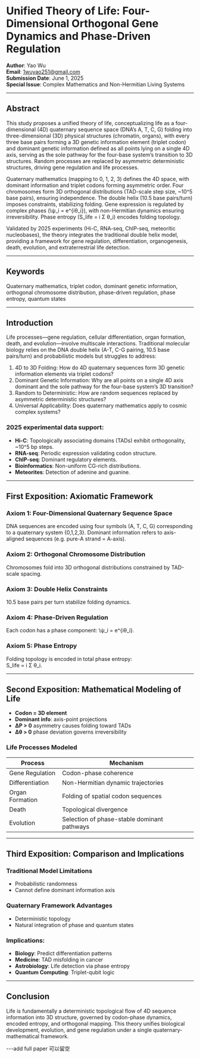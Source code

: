 # Unified Theory of Life: Four-Dimensional Orthogonal Gene Dynamics and Phase-Driven Regulation

**Author**: Yao Wu  
**Email**: 1wuyao251@gmail.com  
**Submission Date**: June 1, 2025  
**Special Issue**: Complex Mathematics and Non-Hermitian Living Systems

---

## Abstract

This study proposes a unified theory of life, conceptualizing life as a four-dimensional (4D) quaternary sequence space (DNA’s A, T, C, G) folding into three-dimensional (3D) physical structures (chromatin, organs), with every three base pairs forming a 3D genetic information element (triplet codon) and dominant genetic information defined as all points lying on a single 4D axis, serving as the sole pathway for the four-base system’s transition to 3D structures. Random processes are replaced by asymmetric deterministic structures, driving gene regulation and life processes.

Quaternary mathematics (mapping to 0, 1, 2, 3) defines the 4D space, with dominant information and triplet codons forming asymmetric order. Four chromosomes form 3D orthogonal distributions (TAD-scale step size, ~10^5 base pairs), ensuring independence. The double helix (10.5 base pairs/turn) imposes constraints, stabilizing folding. Gene expression is regulated by complex phases (\ψ_i = e^{iθ_i}), with non-Hermitian dynamics ensuring irreversibility. Phase entropy (S_life = i Σ θ_i) encodes folding topology.

Validated by 2025 experiments (Hi-C, RNA-seq, ChIP-seq, meteoritic nucleobases), the theory integrates the traditional double helix model, providing a framework for gene regulation, differentiation, organogenesis, death, evolution, and extraterrestrial life detection.

---

## Keywords

Quaternary mathematics, triplet codon, dominant genetic information, orthogonal chromosome distribution, phase-driven regulation, phase entropy, quantum states

---

## Introduction

Life processes—gene regulation, cellular differentiation, organ formation, death, and evolution—involve multiscale interactions. Traditional molecular biology relies on the DNA double helix (A-T, C-G pairing, 10.5 base pairs/turn) and probabilistic models but struggles to address:

1. 4D to 3D Folding: How do 4D quaternary sequences form 3D genetic information elements via triplet codons?
2. Dominant Genetic Information: Why are all points on a single 4D axis dominant and the sole pathway for the four-base system’s 3D transition?
3. Random to Deterministic: How are random sequences replaced by asymmetric deterministic structures?
4. Universal Applicability: Does quaternary mathematics apply to cosmic complex systems?

### 2025 experimental data support:
- **Hi-C**: Topologically associating domains (TADs) exhibit orthogonality, ~10^5 bp steps.
- **RNA-seq**: Periodic expression validating codon structure.
- **ChIP-seq**: Dominant regulatory elements.
- **Bioinformatics**: Non-uniform CG-rich distributions.
- **Meteorites**: Detection of adenine and guanine.

---

## First Exposition: Axiomatic Framework

### Axiom 1: Four-Dimensional Quaternary Sequence Space
DNA sequences are encoded using four symbols (A, T, C, G) corresponding to a quaternary system {0,1,2,3}. Dominant information refers to axis-aligned sequences (e.g. pure-A strand = A-axis).

### Axiom 2: Orthogonal Chromosome Distribution
Chromosomes fold into 3D orthogonal distributions constrained by TAD-scale spacing.

### Axiom 3: Double Helix Constraints
10.5 base pairs per turn stabilize folding dynamics.

### Axiom 4: Phase-Driven Regulation
Each codon has a phase component: \ψ_i = e^{iθ_i}.

### Axiom 5: Phase Entropy
Folding topology is encoded in total phase entropy:  
S_life = i Σ θ_i.

---

## Second Exposition: Mathematical Modeling of Life

- **Codon = 3D element**  
- **Dominant info**: axis-point projections  
- **ΔP > 0** asymmetry causes folding toward TADs  
- **Δθ > 0** phase deviation governs irreversibility

### Life Processes Modeled

| Process           | Mechanism                                      |
|------------------|-------------------------------------------------|
| Gene Regulation  | Codon-phase coherence                          |
| Differentiation  | Non-Hermitian dynamic trajectories             |
| Organ Formation  | Folding of spatial codon sequences             |
| Death            | Topological divergence                         |
| Evolution        | Selection of phase-stable dominant pathways    |

---

## Third Exposition: Comparison and Implications

### Traditional Model Limitations
- Probabilistic randomness
- Cannot define dominant information axis

### Quaternary Framework Advantages
- Deterministic topology
- Natural integration of phase and quantum states

### Implications:
- **Biology**: Predict differentiation patterns
- **Medicine**: TAD misfolding in cancer
- **Astrobiology**: Life detection via phase entropy
- **Quantum Computing**: Triplet-qubit logic

---

## Conclusion

Life is fundamentally a deterministic topological flow of 4D sequence information into 3D structure, governed by codon-phase dynamics, encoded entropy, and orthogonal mapping. This theory unifies biological development, evolution, and gene regulation under a single quaternary-mathematical framework.

---add full paper
可以留空

